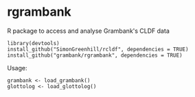 # rgrambank

R package to access and analyse Grambank's CLDF data


```{r}
library(devtools)
install_github("SimonGreenhill/rcldf", dependencies = TRUE)
install_github("grambank/rgrambank", dependencies = TRUE)
```

Usage:

```{r}
grambank <- load_grambank()
glottolog <- load_glottolog()
```
